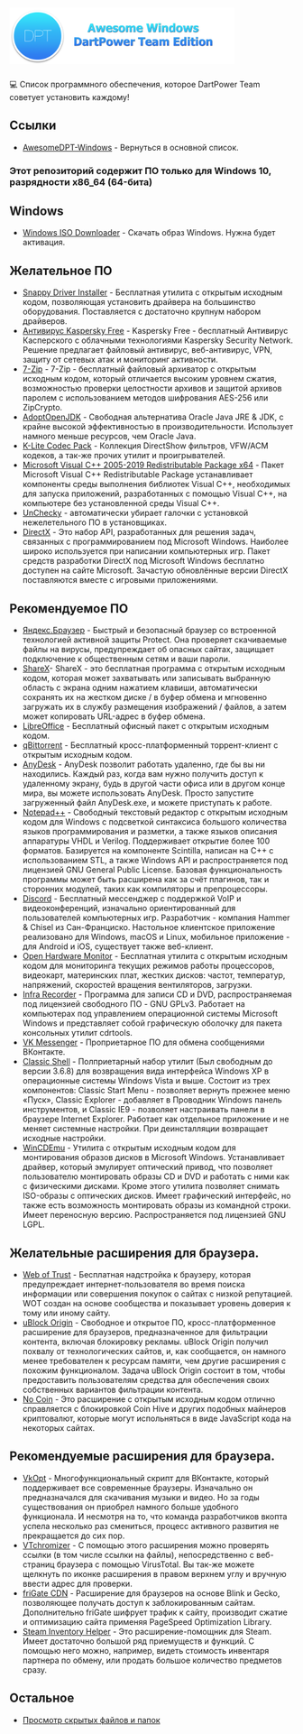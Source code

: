 # <img src="https://raw.githubusercontent.com/dpteam/AwesomeDPT-WindowsSoft/master/content/logo.png?raw=true" width="400">

💻 Список программного обеспечения, которое DartPower Team советует установить каждому!

## Ссылки

- [AwesomeDPT-Windows](https://dpteam.github.io/AwesomeDPT-Windows) - Вернуться в основной список.

### Этот репозиторий содержит ПО только для Windows 10, разрядности x86_64 (64-бита)

## Windows

- [Windows ISO Downloader](https://www.comss.ru/page.php?id=3137) - Скачать образ Windows. Нужна будет активация.

## Желательное ПО

- [Snappy Driver Installer](https://www.snappy-driver-installer.org/download) - Бесплатная утилита с открытым исходным кодом, позволяющая установить драйвера на большинство оборудования. Поставляется с достаточно крупнум набором драйверов.
- [Антивирус Kaspersky Free](https://www.comss.ru/page.php?id=2619) - Kaspersky Free - бесплатный Антивирус Касперского с облачными технологиями Kaspersky Security Network. Решение предлагает файловый антивирус, веб-антивирус, VPN, защиту от сетевых атак и мониторинг активности.
- [7-Zip](https://www.comss.ru/page.php?id=2022) - 7-Zip - бесплатный файловый архиватор с открытым исходным кодом, который отличается высоким уровнем сжатия, возможностью проверки целостности архивов и защитой архивов паролем с использованием методов шифрования AES-256 или ZipCrypto.
- [AdoptOpenJDK](https://adoptopenjdk.net/) - Свободная альтернатива Oracle Java JRE & JDK, с крайне высокой эффективностью в производительности. Использует намного меньше ресурсов, чем Oracle Java.
- [K-Lite Codec Pack](http://www.codecguide.com/download_kl.htm) - Коллекция DirectShow фильтров, VFW/ACM кодеков, а так-же прочих утилит и проигрывателей.
- [Microsoft Visual C++ 2005-2019 Redistributable Package x64](http://forum.oszone.net/post1173864.html) - Пакет Microsoft Visual C++ Redistributable Package устанавливает компоненты среды выполнения библиотек Visual C++, необходимых для запуска приложений, разработанных с помощью Visual C++, на компьютере без установленной среды Visual C++.
- [UnChecky](https://unchecky.com) - автоматически убирает галочки с установкой нежелетельного ПО в установщиках.
- [DirectX](https://www.microsoft.com/RU-RU/DOWNLOAD/confirmation.aspx?id=35) - Это набор API, разработанных для решения задач, связанных с программированием под Microsoft Windows. Наиболее широко используется при написании компьютерных игр. Пакет средств разработки DirectX под Microsoft Windows бесплатно доступен на сайте Microsoft. Зачастую обновлённые версии DirectX поставляются вместе с игровыми приложениями.


## Рекомендуемое ПО

- [Яндекс.Браузер](https://browser.yandex.ru) - Быстрый и безопасный браузер со встроенной технологией активной защиты Protect. Она проверяет скачиваемые файлы на вирусы, предупреждает об опасных сайтах, защищает подключение к общественным сетям и ваши пароли.
- [ShareX](https://getsharex.com)- ShareX - это бесплатная программа с открытым исходным кодом, которая может захватывать или записывать выбранную область с экрана одним нажатием клавиши, автоматически сохранять их на жестком диске / в буфер обмена и мгновенно загружать их в службу размещения изображений / файлов, а затем может копировать URL-адрес в буфер обмена.
- [LibreOffice](https://ru.libreoffice.org) - Бесплатный офисный пакет с открытым исходным кодом.
- [qBittorrent](https://www.fosshub.com/qBittorrent.html) - Бесплатный кросс-платформенный торрент-клиент с открытым исходным кодом.
- [AnyDesk](https://download.anydesk.com/AnyDesk.exe) - AnyDesk позволит работать удаленно, где бы вы ни находились. Каждый раз, когда вам нужно получить доступ к удаленному экрану, будь в другой части офиса или в другом конце мира, вы можете использовать AnyDesk. Просто запустите загруженный файл AnyDesk.exe, и можете приступать к работе.
- [Notepad++](https://notepad-plus-plus.org/download) - Свободный текстовый редактор с открытым исходным кодом для Windows с подсветкой синтаксиса большого количества языков программирования и разметки, а также языков описания аппаратуры VHDL и Verilog. Поддерживает открытие более 100 форматов. Базируется на компоненте Scintilla, написан на C++ с использованием STL, а также Windows API и распространяется под лицензией GNU General Public License. Базовая функциональность программы может быть расширена как за счёт плагинов, так и сторонних модулей, таких как компиляторы и препроцессоры.
- [Discord](https://discordapp.com) - Бесплатный мессенджер с поддержкой VoIP и видеоконференций, изначально ориентированный для пользователей компьютерных игр. Разработчик - компания Hammer & Chisel из Сан-Франциско. Настольное клиентское приложение реализовано для Windows, macOS и Linux, мобильное приложение - для Android и iOS, существует также веб-клиент.
- [Open Hardware Monitor](https://openhardwaremonitor.org/files/openhardwaremonitor-v0.8.0-beta.zip) - Бесплатная утилита с открытым исходным кодом для мониторинга текущих режимов работы процессоров, видеокарт, материнских плат, жестких дисков: частот, температур, напряжений, скоростей вращения вентиляторов, загрузки.
- [Infra Recorder](https://www.fosshub.com/InfraRecorder.html?dwl=ir053_x64.msi) - Программа для записи CD и DVD, распространяемая под лицензией свободного ПО - GNU GPLv3. Работает на компьютерах под управлением операционной системы Microsoft Windows и представляет собой графическую оболочку для пакета консольных утилит cdrtools.
- [VK Messenger](https://vk.com/messenger) - Проприетарное ПО для обмена сообщениями ВКонтакте.
- [Classic Shell](http://www.classicshell.net) - Полприетарный набор утилит (Был свободным до версии 3.6.8) для возвращения вида интерфейса Windows XP в операционные системы Windows Vista и выше. Состоит из трех компонентов: Classic Start Menu - позволяет вернуть прежнее меню «Пуск», Classic Explorer - добавляет в Проводник Windows панель инструментов, и Classic IE9 - позволяет настраивать панели в браузере Internet Explorer. Работает как отдельное приложение и не меняет системные настройки. При деинсталляции возвращает исходные настройки.
- [WinCDEmu](http://wincdemu.sysprogs.org) - Утилита с открытым исходным кодом для монтирования образов дисков в Microsoft Windows. Устанавливает драйвер, который эмулирует оптический привод, что позволяет пользователю монтировать образы CD и DVD и работать с ними как с физическими дисками. Кроме этого утилита позволяет снимать ISO-образы с оптических дисков. Имеет графический интерфейс, но также есть возможность монтировать образы из командной строки. Имеет переносную версию. Распространяется под лицензией GNU LGPL.

## Желательные расширения для браузера.

- [Web of Trust](https://www.mywot.com) - Бесплатная надстройка к браузеру, которая предупреждает интернет-пользователя во время поиска информации или совершения покупок о сайтах с низкой репутацией. WOT создан на основе сообщества и показывает уровень доверия к тому или иному сайту. 
- [uBlock Origin](https://chrome.google.com/webstore/detail/ublock-origin/cjpalhdlnbpafiamejdnhcphjbkeiagm) - Свободное и открытое ПО, кросс-платформенное расширение для браузеров, предназначенное для фильтрации контента, включая блокировку рекламы. uBlock Origin получил похвалу от технологических сайтов, и, как сообщается, он намного менее требователен к ресурсам памяти, чем другие расширения с похожим функционалом. Задача uBlock Origin состоит в том, чтобы предоставить пользователям средства для обеспечения своих собственных вариантов фильтрации контента. 
- [No Coin](https://chrome.google.com/webstore/detail/no-coin-block-miners-on-t/gojamcfopckidlocpkbelmpjcgmbgjcl) - Это расширение с открытым исходным кодом отлично справляется с блокировкой Coin Hive и других подобных майнеров криптовалют, которые могут испольняться в виде JavaScript кода на некоторых сайтах.

## Рекомендуемые расширения для браузера.

- [VkOpt](http://vkopt.net/download/) - Многофункциональный скрипт для ВКонтакте, который поддерживает все современные браузеры. Изначально он предназначался для скачивания музыки и видео. Но за годы существования он приобрел намного больше удобного функционала. И несмотря на то, что команда разработчиков вкопта успела несколько раз смениться, процесс активного развития не прекращается до сих пор. 
- [VTchromizer](https://chrome.google.com/webstore/detail/vtchromizer/efbjojhplkelaegfbieplglfidafgoka) - С помощью этого расширения можно проверять ссылки (в том числе ссылки на файлы), непосредственно с веб-страниц браузера с помощью VirusTotal. Вы так-же можете щелкнуть по иконке расширения в правом верхнем углу и вручную ввести адрес для проверки.
- [friGate CDN](https://chrome.google.com/webstore/detail/frigate-cdn-smooth-access/mbacbcfdfaapbcnlnbmciiaakomhkbkb) - Расширение для браузеров на основе Blink и Gecko, позволяющее получать доступ к заблокированным сайтам. Дополнительно friGate шифрует трафик к сайту, производит сжатие и оптимизацию сайта применяя PageSpeed Optimization Library.
- [Steam Inventory Helper](https://chrome.google.com/webstore/detail/steam-inventory-helper/cmeakgjggjdlcpncigglobpjbkabhmjl) - Это расширение-помощник для Steam. Имеет достаточно большой ряд приемуществ и функций. С помощью него можно, например, видеть стоимость инвентаря партнера по обмену, или продать большое количество предметов сразу.

## Остальное

* [Просмотр скрытых файлов и папок](https://support.microsoft.com/ru-ru/help/4028316/windows-view-hidden-files-and-folders-in-windows-10)
